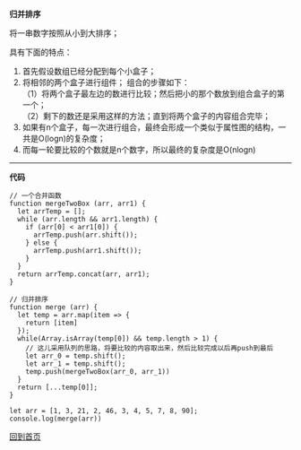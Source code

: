 **归并排序**

将一串数字按照从小到大排序； 
 
具有下面的特点：
1. 首先假设数组已经分配到每个小盒子；
2. 将相邻的两个盒子进行组件；
组合的步骤如下：  
（1）将两个盒子最左边的数进行比较；然后把小的那个数放到组合盒子的第一个；  
（2）剩下的数还是采用这样的方法；直到将两个盒子的内容组合完毕；
3. 如果有n个盒子，每一次进行组合，最终会形成一个类似于属性图的结构，一共是O(logn)的复杂度；
4. 而每一轮要比较的个数就是n个数字，所以最终的复杂度是O(nlogn)
***

**代码**
```
// 一个合并函数
function mergeTwoBox (arr, arr1) {
  let arrTemp = [];
  while (arr.length && arr1.length) {
    if (arr[0] < arr1[0]) {
      arrTemp.push(arr.shift());
    } else {
      arrTemp.push(arr1.shift());
    }
  }
  return arrTemp.concat(arr, arr1);
}

// 归并排序
function merge (arr) {
  let temp = arr.map(item => {
    return [item]
  });
  while(Array.isArray(temp[0]) && temp.length > 1) {
    // 这儿采用队列的思路，将要比较的内容取出来，然后比较完成以后再push到最后
    let arr_0 = temp.shift();
    let arr_1 = temp.shift();
    temp.push(mergeTwoBox(arr_0, arr_1))
  }
  return [...temp[0]];
}

let arr = [1, 3, 21, 2, 46, 3, 4, 5, 7, 8, 90];
console.log(merge(arr))
```
[回到首页](https://github.com/tfeng-use/algorithm-js/blob/master/README.md)
